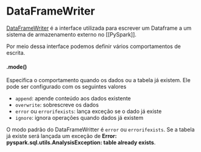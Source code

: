 # DataFrameWriter

[DataFrameWriter](https://spark.apache.org/docs/latest/api/python/reference/pyspark.sql/api/pyspark.sql.DataFrameWriter.html) é a interface utilizada para escrever um Dataframe a um sistema de armazenamento externo no [[PySpark]].

Por meio dessa interface podemos definir vários comportamentos de escrita.

#### .mode()

Especifica o comportamento quando os dados ou a tabela já existem. 
Ele pode ser configurado com os seguintes valores

- `append`: apende conteúdo aos dados existente
- `overwrite`: sobrescreve os dados
- `error` ou `errorifexists`: lança exceção se o dado já existe
- `ignore`: ignora operações quando dados já existem

O modo padrão do DataFrameWritter é `error` ou `errorifexists`. Se a tabela já existe será lançada um exceção de **Error: pyspark.sql.utils.AnalysisException: table already exists**.